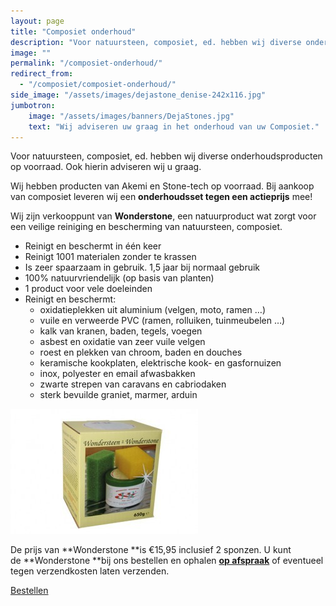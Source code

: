 ```yaml
---
layout: page
title: "Composiet onderhoud"
description: "Voor natuursteen, composiet, ed. hebben wij diverse onderhoudsproducten op voorraad. Ook hierin adviseren wij u graag."
image: ""
permalink: "/composiet-onderhoud/"
redirect_from:
  - "/composiet/composiet-onderhoud/"
side_image: "/assets/images/dejastone_denise-242x116.jpg"
jumbotron:
    image: "/assets/images/banners/DejaStones.jpg"
    text: "Wij adviseren uw graag in het onderhoud van uw Composiet."
---
```


Voor natuursteen, composiet, ed. hebben wij diverse onderhoudsproducten op voorraad. Ook hierin adviseren wij u graag.

Wij hebben producten van Akemi en Stone-tech op voorraad. Bij aankoop van composiet leveren wij een **onderhoudsset tegen een actieprijs** mee!

Wij zijn verkooppunt van **Wonderstone**, een natuurproduct wat zorgt voor een veilige reiniging en bescherming van natuursteen, composiet.

*   Reinigt en beschermt in één keer
*   Reinigt 1001 materialen zonder te krassen
*   Is zeer spaarzaam in gebruik. 1,5 jaar bij normaal gebruik
*   100% natuurvriendelijk (op basis van planten)
*   1 product voor vele doeleinden
*   Reinigt en beschermt:
    *   oxidatieplekken uit aluminium (velgen, moto, ramen …)
    *   vuile en verweerde PVC (ramen, rolluiken, tuinmeubelen …)
    *   kalk van kranen, baden, tegels, voegen
    *   asbest en oxidatie van zeer vuile velgen
    *   roest en plekken van chroom, baden en douches
    *   keramische kookplaten, elektrische kook- en gasfornuizen
    *   inox, polyester en email afwasbakken
    *   zwarte strepen van caravans en cabriodaken
    *   sterk bevuilde graniet, marmer, arduin

[![wonderstone-wondersteen-onderhoud-natuursteen](/assets/images/2015/02/wonderstone-wondersteen-onderhoud-natuursteen-300x200.jpg)](/contact)

De prijs van **Wonderstone **is €15,95 inclusief 2 sponzen. U kunt de **Wonderstone **bij ons bestellen en ophalen **[op afspraak](/contact/)** of eventueel tegen verzendkosten laten verzenden.

[Bestellen](/contact/)